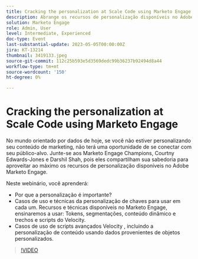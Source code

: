 ```yaml
---
title: Cracking the personalization at Scale Code using Marketo Engage
description: Abrange os recursos de personalização disponíveis no Adobe Marketo Engage; Tokens, segmentações, conteúdo dinâmico e trechos e scripts do Velocity.  Casos de uso de scripts avançados Velocity , incluindo a personalização de conteúdo usando dados provenientes de objetos personalizados.
solution: Marketo Engage
role: Admin, User
level: Intermediate, Experienced
doc-type: Event
last-substantial-update: 2023-05-05T00:00:00Z
jira: KT-13214
thumbnail: 3419133.jpeg
source-git-commit: 112c25b593e5d3569dedc99b36237b92494d8a44
workflow-type: tm+mt
source-wordcount: '150'
ht-degree: 0%

---
```



# Cracking the personalization at Scale Code using Marketo Engage

No mundo orientado por dados de hoje, se você não estiver personalizando seu conteúdo de marketing, não terá uma oportunidade de se conectar com seu público-alvo. Junte-se aos Marketo Engage Champions, Courtny Edwards-Jones e Darshil Shah, pois eles compartilham sua sabedoria para aproveitar ao máximo os recursos de personalização disponíveis no Adobe Marketo Engage.

Neste webinário, você aprenderá:

* Por que a personalização é importante?
* Casos de uso e técnicas da personalização de chaves para usar em cada um. Recursos e técnicas disponíveis no Marketo Engage, ensinaremos a usar: Tokens, segmentações, conteúdo dinâmico e trechos e scripts do Velocity.
* Casos de uso de scripts avançados Velocity , incluindo a personalização de conteúdo usando dados provenientes de objetos personalizados.

>[!VIDEO](https://video.tv.adobe.com/v/3419133/?learn=on)
